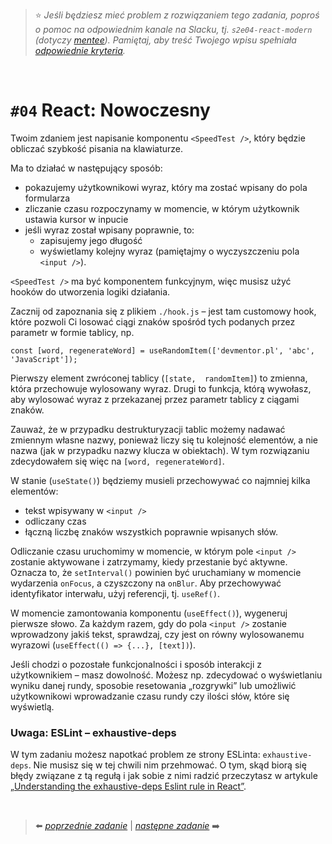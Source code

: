 > :star: *Jeśli będziesz mieć problem z rozwiązaniem tego zadania, poproś o pomoc na odpowiednim kanale na Slacku, tj. `s2e04-react-modern` (dotyczy [mentee](https://devmentor.pl/mentoring-javascript/)). Pamiętaj, aby treść Twojego wpisu spełniała [odpowiednie kryteria](https://devmentor.pl/jak-prosic-o-pomoc/).*
> 
&nbsp;

# `#04` React: Nowoczesny

Twoim zdaniem jest napisanie komponentu `<SpeedTest />`, który będzie obliczać szybkość pisania na klawiaturze.

Ma to działać w następujący sposób:
- pokazujemy użytkownikowi wyraz, który ma zostać wpisany do pola formularza
- zliczanie czasu rozpoczynamy w momencie, w którym użytkownik ustawia kursor w inpucie
- jeśli wyraz został wpisany poprawnie, to:
	- zapisujemy jego długość
	- wyświetlamy kolejny wyraz (pamiętajmy o wyczyszczeniu pola `<input />`).

`<SpeedTest />` ma być komponentem funkcyjnym, więc musisz użyć hooków do utworzenia logiki działania.

Zacznij od zapoznania się z plikiem `./hook.js` – jest tam customowy hook, które pozwoli Ci losować ciągi znaków spośród tych podanych przez parametr w formie tablicy, np.

```
const [word, regenerateWord] = useRandomItem(['devmentor.pl', 'abc', 'JavaScript']);
```

Pierwszy element zwróconej tablicy (`[state,  randomItem]`) to zmienna, która przechowuje wylosowany wyraz. Drugi to funkcja, którą wywołasz, aby wylosować wyraz z przekazanej przez parametr tablicy z ciągami znaków.

Zauważ, że w przypadku destrukturyzacji tablic możemy nadawać zmiennym własne nazwy, ponieważ liczy się tu kolejność elementów, a nie nazwa (jak w przypadku nazwy klucza w obiektach). W tym rozwiązaniu zdecydowałem się więc na `[word, regenerateWord]`.

W stanie (`useState()`) będziemy musieli przechowywać co najmniej kilka elementów:

- tekst wpisywany w `<input />`
- odliczany czas
- łączną liczbę znaków wszystkich poprawnie wpisanych słów.

Odliczanie czasu uruchomimy w momencie, w którym pole `<input />` zostanie aktywowane i zatrzymamy, kiedy przestanie być aktywne. Oznacza to, że `setInterval()` powinien być uruchamiany w momencie wydarzenia `onFocus`, a czyszczony na `onBlur`. Aby przechowywać identyfikator interwału, użyj referencji, tj. `useRef()`.

W momencie zamontowania komponentu (`useEffect()`), wygeneruj pierwsze słowo. Za każdym razem, gdy do pola `<input />` zostanie wprowadzony jakiś tekst, sprawdzaj, czy jest on równy wylosowanemu wyrazowi (`useEffect(() => {...}, [text])`).

Jeśli chodzi o pozostałe funkcjonalności i sposób interakcji z użytkownikiem – masz dowolność. Możesz np. zdecydować o wyświetlaniu wyniku danej rundy, sposobie resetowania „rozgrywki” lub umożliwić użytkownikowi wprowadzanie czasu rundy czy ilości słów, które się wyświetlą.

### Uwaga: ESLint – exhaustive-deps
W tym zadaniu możesz napotkać problem ze strony ESLinta: `exhaustive-deps`. Nie musisz się w tej chwili nim przehmować. O tym, skąd biorą się błędy związane z tą regułą i jak sobie z nimi radzić przeczytasz w artykule [„Understanding the exhaustive-deps Eslint rule in React”](https://bobbyhadz.com/blog/react-hooks-exhaustive-deps).

&nbsp;

> :arrow_left: [*poprzednie zadanie*](./../03) | [*następne zadanie*](./../05) :arrow_right:
